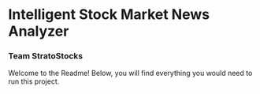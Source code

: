 # Intelligent Stock Market News Analyzer
### Team StratoStocks

Welcome to the Readme! Below, you will find everything you would need
to run this project.
